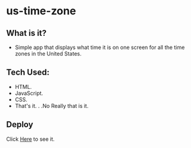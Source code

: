 # us-time-zone

## What is it?

- Simple app that displays what time it is on one screen for all the time zones in the United States.  

## Tech Used: 

- HTML.
- JavaScript.
- CSS. 
- That's it. . .No Really that is it.  

## Deploy

Click [Here](https://mjh1985codeman.github.io/us-time-zones/) to see it. 